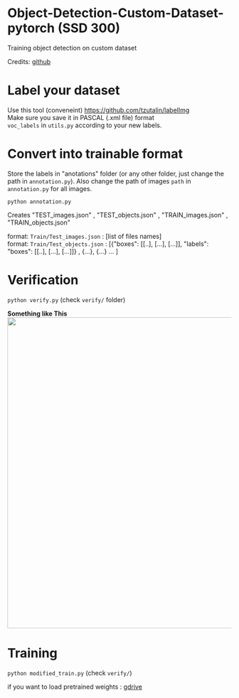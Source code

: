 # Object-Detection-Custom-Dataset-pytorch (SSD 300)
Training object detection on custom dataset 

Credits: [github](https://github.com/sgrvinod/a-PyTorch-Tutorial-to-Object-Detection/tree/0d38943b68e2664039e4c22b2838d634b656a927)

# Label your dataset
Use this tool (conveneint) https://github.com/tzutalin/labelImg  
Make sure you save it in PASCAL (.xml file) format  
`voc_labels` in `utils.py` according to your new labels. 


# Convert into trainable format
Store the labels in "anotations" folder (or any other folder, just change the path in `annotation.py`). Also change the path of images `path` in   `annotation.py` for all images.  

```python annotation.py```

Creates "TEST_images.json" , "TEST_objects.json" , "TRAIN_images.json" , "TRAIN_objects.json"  

format: `Train/Test_images.json` : [list of files names]  
format: `Train/Test_objects.json` : [{"boxes": [[..], [...], [...]], "labels": "boxes": [[..], [...], [...]]} , {...}, {...} ... ]    


# Verification

```python verify.py``` (check `verify/` folder)  

**Something like This**   
   <img src="https://github.com/ppriyank/Object-Detection-Custom-Dataset-pytorch/blob/master/verify/7.jpg" width="700">



# Training 

```python modified_train.py``` (check `verify/`)   

if you want to load pretrained weights : [gdrive](https://drive.google.com/file/d/19pgfEaFIUSiQ9bcwqBbU0bTDmk2KK0cJ/view?usp=sharing) 
